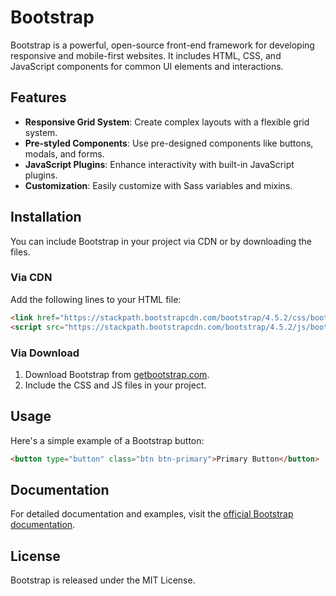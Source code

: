 # Bootstrap

Bootstrap is a powerful, open-source front-end framework for developing responsive and mobile-first websites. It includes HTML, CSS, and JavaScript components for common UI elements and interactions.

## Features

- **Responsive Grid System**: Create complex layouts with a flexible grid system.
- **Pre-styled Components**: Use pre-designed components like buttons, modals, and forms.
- **JavaScript Plugins**: Enhance interactivity with built-in JavaScript plugins.
- **Customization**: Easily customize with Sass variables and mixins.

## Installation

You can include Bootstrap in your project via CDN or by downloading the files.

### Via CDN

Add the following lines to your HTML file:

```html
<link href="https://stackpath.bootstrapcdn.com/bootstrap/4.5.2/css/bootstrap.min.css" rel="stylesheet">
<script src="https://stackpath.bootstrapcdn.com/bootstrap/4.5.2/js/bootstrap.bundle.min.js"></script>
```

### Via Download

1. Download Bootstrap from [getbootstrap.com](https://getbootstrap.com/).
2. Include the CSS and JS files in your project.

## Usage

Here's a simple example of a Bootstrap button:

```html
<button type="button" class="btn btn-primary">Primary Button</button>
```

## Documentation

For detailed documentation and examples, visit the [official Bootstrap documentation](https://getbootstrap.com/docs/4.5/getting-started/introduction/).

## License

Bootstrap is released under the MIT License.
